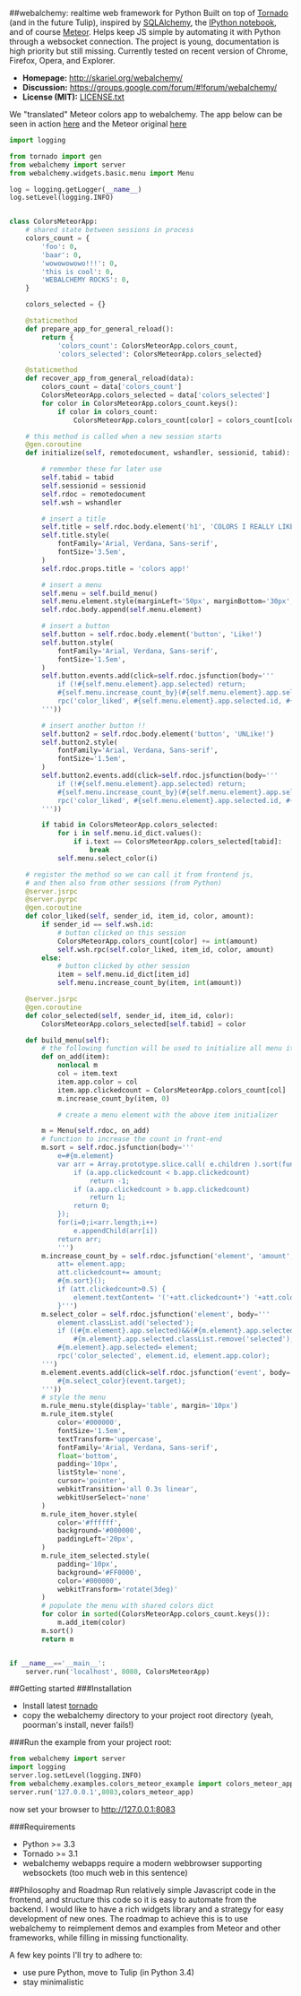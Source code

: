 ##webalchemy: realtime web framework for Python
Built on top of [Tornado](http://www.tornadoweb.org/en/stable/) (and in the future Tulip), inspired by [SQLAlchemy](http://www.sqlalchemy.org/), the [IPython notebook](http://ipython.org/), and of course [Meteor](http://www.meteor.com/). Helps keep JS simple by automating it with Python through a websocket connection. The project is young, documentation is high priority but still missing. Currently tested on recent version of Chrome, Firefox, Opera, and Explorer.

- **Homepage:** <http://skariel.org/webalchemy/>
- **Discussion:** <https://groups.google.com/forum/#!forum/webalchemy/>
- **License (MIT):** [LICENSE.txt](LICENSE.txt)

We "translated" Meteor colors app to webalchemy. The app below can be seen in action [here](https://vimeo.com/74150054) and the Meteor original [here](http://www.meteor.com/screencast)

```python
import logging

from tornado import gen
from webalchemy import server
from webalchemy.widgets.basic.menu import Menu

log = logging.getLogger(__name__)
log.setLevel(logging.INFO)


class ColorsMeteorApp:
	# shared state between sessions in process
    colors_count = {
        'foo': 0,
        'baar': 0,
        'wowowowowo!!!': 0,
        'this is cool': 0,
        'WEBALCHEMY ROCKS': 0,
    }

    colors_selected = {}

    @staticmethod
    def prepare_app_for_general_reload():
        return {
            'colors_count': ColorsMeteorApp.colors_count,
            'colors_selected': ColorsMeteorApp.colors_selected}

    @staticmethod
    def recover_app_from_general_reload(data):
        colors_count = data['colors_count']
        ColorsMeteorApp.colors_selected = data['colors_selected']
        for color in ColorsMeteorApp.colors_count.keys():
            if color in colors_count:
                ColorsMeteorApp.colors_count[color] = colors_count[color]

    # this method is called when a new session starts
    @gen.coroutine
    def initialize(self, remotedocument, wshandler, sessionid, tabid):

        # remember these for later use
        self.tabid = tabid
        self.sessionid = sessionid
        self.rdoc = remotedocument
        self.wsh = wshandler

        # insert a title
        self.title = self.rdoc.body.element('h1', 'COLORS I REALLY LIKE :)')
        self.title.style(
            fontFamily='Arial, Verdana, Sans-serif',
            fontSize='3.5em',
        )
        self.rdoc.props.title = 'colors app!'

        # insert a menu
        self.menu = self.build_menu()
        self.menu.element.style(marginLeft='50px', marginBottom='30px', width='400px', borderWidth='2px')
        self.rdoc.body.append(self.menu.element)

        # insert a button
        self.button = self.rdoc.body.element('button', 'Like!')
        self.button.style(
            fontFamily='Arial, Verdana, Sans-serif',
            fontSize='1.5em',
        )
        self.button.events.add(click=self.rdoc.jsfunction(body='''
            if (!#{self.menu.element}.app.selected) return;
            #{self.menu.increase_count_by}(#{self.menu.element}.app.selected,1);
            rpc('color_liked', #{self.menu.element}.app.selected.id, #{self.menu.element}.app.selected.app.color, 1);
        '''))

        # insert another button !!
        self.button2 = self.rdoc.body.element('button', 'UNLike!')
        self.button2.style(
            fontFamily='Arial, Verdana, Sans-serif',
            fontSize='1.5em',
        )
        self.button2.events.add(click=self.rdoc.jsfunction(body='''
            if (!#{self.menu.element}.app.selected) return;
            #{self.menu.increase_count_by}(#{self.menu.element}.app.selected,-1);
            rpc('color_liked', #{self.menu.element}.app.selected.id, #{self.menu.element}.app.selected.app.color, -1);
        '''))

        if tabid in ColorsMeteorApp.colors_selected:
            for i in self.menu.id_dict.values():
                if i.text == ColorsMeteorApp.colors_selected[tabid]:
                    break
            self.menu.select_color(i)

    # register the method so we can call it from frontend js,
    # and then also from other sessions (from Python)
    @server.jsrpc
    @server.pyrpc
    @gen.coroutine
    def color_liked(self, sender_id, item_id, color, amount):
        if sender_id == self.wsh.id:
            # button clicked on this session
            ColorsMeteorApp.colors_count[color] += int(amount)
            self.wsh.rpc(self.color_liked, item_id, color, amount)
        else:
            # button clicked by other session
            item = self.menu.id_dict[item_id]
            self.menu.increase_count_by(item, int(amount))

    @server.jsrpc
    @gen.coroutine
    def color_selected(self, sender_id, item_id, color):
        ColorsMeteorApp.colors_selected[self.tabid] = color

    def build_menu(self):
        # the following function will be used to initialize all menu items
        def on_add(item):
            nonlocal m
            col = item.text
            item.app.color = col
            item.app.clickedcount = ColorsMeteorApp.colors_count[col]
            m.increase_count_by(item, 0)

            # create a menu element with the above item initializer

        m = Menu(self.rdoc, on_add)
        # function to increase the count in front-end
        m.sort = self.rdoc.jsfunction(body='''
            e=#{m.element}
            var arr = Array.prototype.slice.call( e.children ).sort(function (a,b) {
                if (a.app.clickedcount < b.app.clickedcount)
                    return -1;
                if (a.app.clickedcount > b.app.clickedcount)
                    return 1;
                return 0;                
            });
            for(i=0;i<arr.length;i++)
                e.appendChild(arr[i])
            return arr;
            ''')
        m.increase_count_by = self.rdoc.jsfunction('element', 'amount', body='''
            att= element.app;
            att.clickedcount+= amount;
            #{m.sort}();
            if (att.clickedcount>0.5) {
                element.textContent= '('+att.clickedcount+') '+att.color;
            }''')
        m.select_color = self.rdoc.jsfunction('element', body='''
            element.classList.add('selected');
            if ((#{m.element}.app.selected)&&(#{m.element}.app.selected!=element))
                #{m.element}.app.selected.classList.remove('selected');
            #{m.element}.app.selected= element;
            rpc('color_selected', element.id, element.app.color);
        ''')
        m.element.events.add(click=self.rdoc.jsfunction('event', body='''
            #{m.select_color}(event.target);
        '''))
        # style the menu
        m.rule_menu.style(display='table', margin='10px')
        m.rule_item.style(
            color='#000000',
            fontSize='1.5em',
            textTransform='uppercase',
            fontFamily='Arial, Verdana, Sans-serif',
            float='bottom',
            padding='10px',
            listStyle='none',
            cursor='pointer',
            webkitTransition='all 0.3s linear',
            webkitUserSelect='none'
        )
        m.rule_item_hover.style(
            color='#ffffff',
            background='#000000',
            paddingLeft='20px',
        )
        m.rule_item_selected.style(
            padding='10px',
            background='#FF0000',
            color='#000000',
            webkitTransform='rotate(3deg)'
        )
        # populate the menu with shared colors dict
        for color in sorted(ColorsMeteorApp.colors_count.keys()):
            m.add_item(color)
        m.sort()
        return m


if __name__=='__main__':
    server.run('localhost', 8080, ColorsMeteorApp)
```

##Getting started
###Installation
* Install latest [tornado](http://www.tornadoweb.org/en/stable/#installation)
* copy the webalchemy directory to your project root directory (yeah, poorman's install, never fails!)

###Run the example
from your project root:

```python
from webalchemy import server
import logging
server.log.setLevel(logging.INFO)
from webalchemy.examples.colors_meteor_example import colors_meteor_app
server.run('127.0.0.1',8083,colors_meteor_app) 
```

now set your browser to http://127.0.0.1:8083

###Requirements
* Python >= 3.3
* Tornado >= 3.1
* webalchemy webapps require a modern webbrowser supporting websockets (too much web in this sentence)

##Philosophy and Roadmap
Run relatively simple Javascript code in the frontend, and structure this code so it is easy to automate from the backend. I would like to have a rich widgets library and a strategy for easy development of new ones. The roadmap to achieve this is to use webalchemy to reimplement demos and examples from Meteor and other frameworks, while filling in missing functionality.

A few key points I'll try to adhere to:
* use pure Python, move to Tulip (in Python 3.4)
* stay minimalistic



